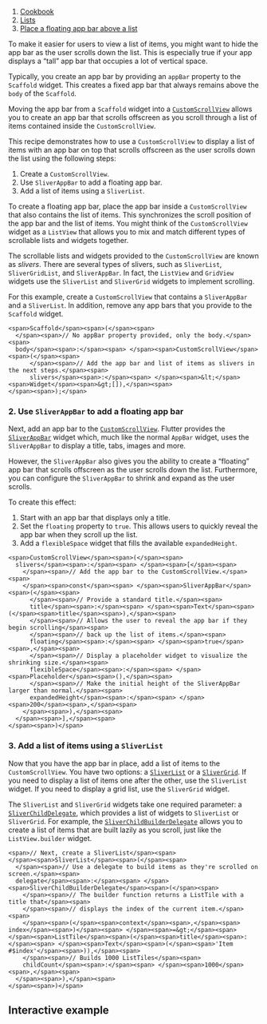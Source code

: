 1.  [Cookbook](https://docs.flutter.dev/cookbook)
2.  [Lists](https://docs.flutter.dev/cookbook/lists)
3.  [Place a floating app bar above a list](https://docs.flutter.dev/cookbook/lists/floating-app-bar)

To make it easier for users to view a list of items, you might want to hide the app bar as the user scrolls down the list. This is especially true if your app displays a “tall” app bar that occupies a lot of vertical space.

Typically, you create an app bar by providing an `appBar` property to the `Scaffold` widget. This creates a fixed app bar that always remains above the `body` of the `Scaffold`.

Moving the app bar from a `Scaffold` widget into a [`CustomScrollView`](https://api.flutter.dev/flutter/widgets/CustomScrollView-class.html) allows you to create an app bar that scrolls offscreen as you scroll through a list of items contained inside the `CustomScrollView`.

This recipe demonstrates how to use a `CustomScrollView` to display a list of items with an app bar on top that scrolls offscreen as the user scrolls down the list using the following steps:

1.  Create a `CustomScrollView`.
2.  Use `SliverAppBar` to add a floating app bar.
3.  Add a list of items using a `SliverList`.

To create a floating app bar, place the app bar inside a `CustomScrollView` that also contains the list of items. This synchronizes the scroll position of the app bar and the list of items. You might think of the `CustomScrollView` widget as a `ListView` that allows you to mix and match different types of scrollable lists and widgets together.

The scrollable lists and widgets provided to the `CustomScrollView` are known as _slivers_. There are several types of slivers, such as `SliverList`, `SliverGridList`, and `SliverAppBar`. In fact, the `ListView` and `GridView` widgets use the `SliverList` and `SliverGrid` widgets to implement scrolling.

For this example, create a `CustomScrollView` that contains a `SliverAppBar` and a `SliverList`. In addition, remove any app bars that you provide to the `Scaffold` widget.

```
<span>Scaffold</span><span>(</span><span>
  </span><span>// No appBar property provided, only the body.</span><span>
  body</span><span>:</span><span> </span><span>CustomScrollView</span><span>(</span><span>
      </span><span>// Add the app bar and list of items as slivers in the next steps.</span><span>
      slivers</span><span>:</span><span> </span><span>&lt;</span><span>Widget</span><span>&gt;[]),</span><span>
</span><span>);</span>
```

### 2\. Use `SliverAppBar` to add a floating app bar

Next, add an app bar to the [`CustomScrollView`](https://api.flutter.dev/flutter/widgets/CustomScrollView-class.html). Flutter provides the [`SliverAppBar`](https://api.flutter.dev/flutter/material/SliverAppBar-class.html) widget which, much like the normal `AppBar` widget, uses the `SliverAppBar` to display a title, tabs, images and more.

However, the `SliverAppBar` also gives you the ability to create a “floating” app bar that scrolls offscreen as the user scrolls down the list. Furthermore, you can configure the `SliverAppBar` to shrink and expand as the user scrolls.

To create this effect:

1.  Start with an app bar that displays only a title.
2.  Set the `floating` property to `true`. This allows users to quickly reveal the app bar when they scroll up the list.
3.  Add a `flexibleSpace` widget that fills the available `expandedHeight`.

```
<span>CustomScrollView</span><span>(</span><span>
  slivers</span><span>:</span><span> </span><span>[</span><span>
    </span><span>// Add the app bar to the CustomScrollView.</span><span>
    </span><span>const</span><span> </span><span>SliverAppBar</span><span>(</span><span>
      </span><span>// Provide a standard title.</span><span>
      title</span><span>:</span><span> </span><span>Text</span><span>(</span><span>title</span><span>),</span><span>
      </span><span>// Allows the user to reveal the app bar if they begin scrolling</span><span>
      </span><span>// back up the list of items.</span><span>
      floating</span><span>:</span><span> </span><span>true</span><span>,</span><span>
      </span><span>// Display a placeholder widget to visualize the shrinking size.</span><span>
      flexibleSpace</span><span>:</span><span> </span><span>Placeholder</span><span>(),</span><span>
      </span><span>// Make the initial height of the SliverAppBar larger than normal.</span><span>
      expandedHeight</span><span>:</span><span> </span><span>200</span><span>,</span><span>
    </span><span>),</span><span>
  </span><span>],</span><span>
</span><span>)</span>
```

### 3\. Add a list of items using a `SliverList`

Now that you have the app bar in place, add a list of items to the `CustomScrollView`. You have two options: a [`SliverList`](https://api.flutter.dev/flutter/widgets/SliverList-class.html) or a [`SliverGrid`](https://api.flutter.dev/flutter/widgets/SliverGrid-class.html). If you need to display a list of items one after the other, use the `SliverList` widget. If you need to display a grid list, use the `SliverGrid` widget.

The `SliverList` and `SliverGrid` widgets take one required parameter: a [`SliverChildDelegate`](https://api.flutter.dev/flutter/widgets/SliverChildDelegate-class.html), which provides a list of widgets to `SliverList` or `SliverGrid`. For example, the [`SliverChildBuilderDelegate`](https://api.flutter.dev/flutter/widgets/SliverChildBuilderDelegate-class.html) allows you to create a list of items that are built lazily as you scroll, just like the `ListView.builder` widget.

```
<span>// Next, create a SliverList</span><span>
</span><span>SliverList</span><span>(</span><span>
  </span><span>// Use a delegate to build items as they're scrolled on screen.</span><span>
  delegate</span><span>:</span><span> </span><span>SliverChildBuilderDelegate</span><span>(</span><span>
    </span><span>// The builder function returns a ListTile with a title that</span><span>
    </span><span>// displays the index of the current item.</span><span>
    </span><span>(</span><span>context</span><span>,</span><span> index</span><span>)</span><span> </span><span>=&gt;</span><span> </span><span>ListTile</span><span>(</span><span>title</span><span>:</span><span> </span><span>Text</span><span>(</span><span>'Item #$index'</span><span>)),</span><span>
    </span><span>// Builds 1000 ListTiles</span><span>
    childCount</span><span>:</span><span> </span><span>1000</span><span>,</span><span>
  </span><span>),</span><span>
</span><span>)</span>
```

## Interactive example